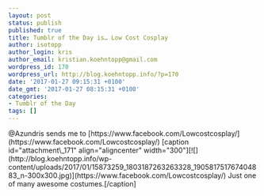 ```yaml
---
layout: post
status: publish
published: true
title: Tumblr of the Day is… Low Cost Cosplay
author: isotopp
author_login: kris
author_email: kristian.koehntopp@gmail.com
wordpress_id: 170
wordpress_url: http://blog.koehntopp.info/?p=170
date: '2017-01-27 09:15:31 +0100'
date_gmt: '2017-01-27 08:15:31 +0100'
categories:
- Tumblr of the Day
tags: []
---
```

<p>@Azundris sends me to&nbsp;[https://www.facebook.com/Lowcostcosplay/](https://www.facebook.com/Lowcostcosplay/) [caption id="attachment\_171" align="aligncenter" width="300"][![](http://blog.koehntopp.info/wp-content/uploads/2017/01/15873259_1803187263263328_190581751767404883_n-300x300.jpg)](https://www.facebook.com/Lowcostcosplay/) Just one of many awesome costumes.[/caption]</p>
